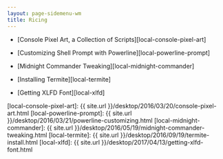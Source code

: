 ```yaml
---
layout: page-sidemenu-wm
title: Ricing
---
```


*	[Console Pixel Art, a Collection of Scripts][local-console-pixel-art]

*	[Customizing Shell Prompt with Powerline][local-powerline-prompt]

*	[Midnight Commander Tweaking][local-midnight-commander]

*	[Installing Termite][local-termite]

*	[Getting XLFD Font][local-xlfd]

[//]: <> ( -- -- -- links below -- -- -- )

[local-console-pixel-art]:  {{ site.url }}/desktop/2016/03/20/console-pixel-art.html
[local-powerline-prompt]:   {{ site.url }}/desktop/2016/03/21/powerline-customizing.html
[local-midnight-commander]: {{ site.url }}/desktop/2016/05/19/midnight-commander-tweaking.html
[local-termite]:            {{ site.url }}/desktop/2016/09/19/termite-install.html
[local-xlfd]:               {{ site.url }}/desktop/2017/04/13/getting-xlfd-font.html
